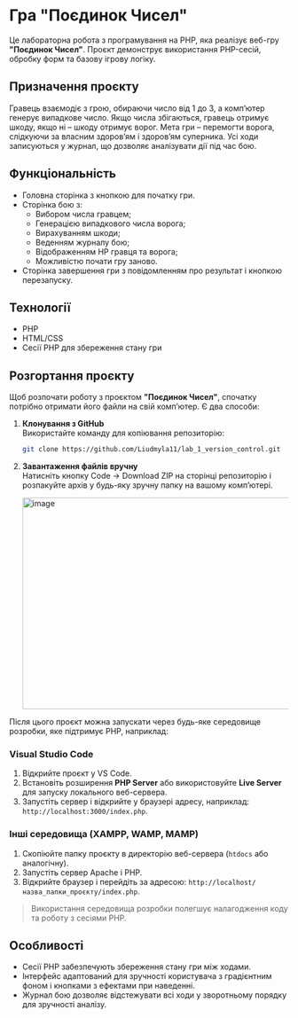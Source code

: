 # Гра "Поєдинок Чисел"

Це лабораторна робота з програмування на PHP, яка реалізує веб-гру **"Поєдинок Чисел"**. Проєкт демонструє використання PHP-сесій, обробку форм та базову ігрову логіку.

## Призначення проєкту

Гравець взаємодіє з грою, обираючи число від 1 до 3, а комп’ютер генерує випадкове число. Якщо числа збігаються, гравець отримує шкоду, якщо ні – шкоду отримує ворог. Мета гри – перемогти ворога, слідкуючи за власним здоров’ям і здоров’ям суперника. Усі ходи записуються у журнал, що дозволяє аналізувати дії під час бою.

## Функціональність

- Головна сторінка з кнопкою для початку гри.
- Сторінка бою з:
  - Вибором числа гравцем;
  - Генерацією випадкового числа ворога;
  - Вирахуванням шкоди;
  - Веденням журналу бою;
  - Відображенням HP гравця та ворога;
  - Можливістю почати гру заново.
- Сторінка завершення гри з повідомленням про результат і кнопкою перезапуску.

## Технології

- PHP
- HTML/CSS
- Сесії PHP для збереження стану гри

## Розгортання проєкту

Щоб розпочати роботу з проєктом **"Поєдинок Чисел"**, спочатку потрібно отримати його файли на свій комп’ютер. Є два способи:
1. **Клонування з GitHub**  
   Використайте команду для копіювання репозиторію:
   ```bash
   git clone https://github.com/Liudmyla11/lab_1_version_control.git
   ```
2. **Завантаження файлів вручну**  
   Натисніть кнопку Code → Download ZIP на сторінці репозиторію і розпакуйте архів у будь-яку зручну папку на вашому комп’ютері.

   
   <img width="517" height="382" alt="image" src="https://github.com/user-attachments/assets/097528d8-8c10-4b7c-a5b2-0dd5d0f37502" />

Після цього проєкт можна запускати через будь-яке середовище розробки, яке підтримує PHP, наприклад:

### Visual Studio Code
1. Відкрийте проєкт у VS Code.
2. Встановіть розширення **PHP Server** або використовуйте **Live Server** для запуску локального веб-сервера.
3. Запустіть сервер і відкрийте у браузері адресу, наприклад: `http://localhost:3000/index.php`.

### Інші середовища (XAMPP, WAMP, MAMP)
1. Скопіюйте папку проєкту в директорію веб-сервера (`htdocs` або аналогічну).  
2. Запустіть сервер Apache і PHP.  
3. Відкрийте браузер і перейдіть за адресою: `http://localhost/назва_папки_проєкту/index.php`.

> Використання середовища розробки полегшує налагодження коду та роботу з сесіями PHP.

## Особливості

- Сесії PHP забезпечують збереження стану гри між ходами.
- Інтерфейс адаптований для зручності користувача з градієнтним фоном і кнопками з ефектами при наведенні.
- Журнал бою дозволяє відстежувати всі ходи у зворотньому порядку для зручності аналізу.
